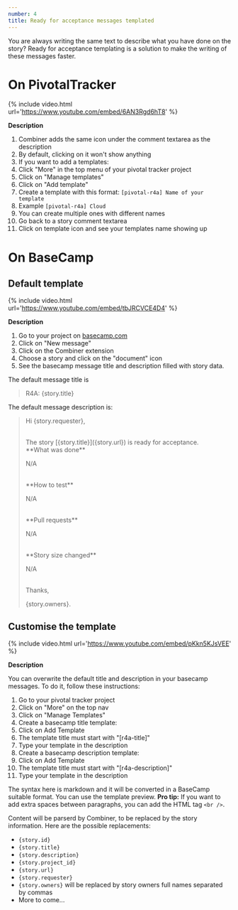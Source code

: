 ```yaml
---
number: 4
title: Ready for acceptance messages templated
---
```

You are always writing the same text to describe what you have done on the
story? Ready for acceptance templating is a solution to make the writing
of these messages faster.

On PivotalTracker
=================

{% include video.html url='https://www.youtube.com/embed/6AN3Rgd6hT8' %}

**Description**

1. Combiner adds the same icon under the comment textarea as the description
2. By default, clicking on it won't show anything
3. If you want to add a templates:
  1. Click "More" in the top menu of your pivotal tracker project
  2. Click on "Manage templates"
  3. Click on "Add template"
  4. Create a template with this format: `[pivotal-r4a] Name of your template`
  5. Example `[pivotal-r4a] Cloud`
  6. You can create multiple ones with different names
4. Go back to a story comment textarea
5. Click on template icon and see your templates name showing up

On BaseCamp
===========

Default template
----------------

{% include video.html url='https://www.youtube.com/embed/tbJRCVCE4D4' %}

**Description**

1. Go to your project on [basecamp.com](basecamp.com)
2. Click on "New message"
3. Click on the Combiner extension
4. Choose a story and click on the "document" icon
5. See the basecamp message title and description filled with story data.

The default message title is

> R4A: {story.title}

The default message description is:

> Hi {story.requester},
>
> <br />
> The story [{story.title}]({story.url}) is ready for acceptance.
>
> <br />
> **What was done**
>
> N/A
>
> <br />
> **How to test**
>
> N/A
>
> <br />
> **Pull requests**
>
> N/A
>
> <br />
> **Story size changed**
>
> N/A
>
> <br />
> Thanks,
>
> {story.owners}.

Customise the template
----------------------

{% include video.html url='https://www.youtube.com/embed/pKkn5KJsVEE' %}

**Description**

You can overwrite the default title and description in your basecamp messages.
To do it, follow these instructions:

1. Go to your pivotal tracker project
2. Click on "More" on the top nav
3. Click on "Manage Templates"
4. Create a basecamp title template:
  1. Click on Add Template
  2. The template title must start with "[r4a-title]"
  3. Type your template in the description
5. Create a basecamp description template:
  1. Click on Add Template
  2. The template title must start with "[r4a-description]"
  3. Type your template in the description

The syntax here is markdown and it will be converted in a BaseCamp suitable
format. You can use the template preview. **Pro tip:** If you want to add
extra spaces between paragraphs, you can add the HTML tag `<br />`.

Content will be parserd by Combiner, to be replaced by the story information.
Here are the possible replacements:

- `{story.id}`
- `{story.title}`
- `{story.description}`
- `{story.project_id}`
- `{story.url}`
- `{story.requester}`
- `{story.owners}` will be replaced by story owners full names separated by
commas
- More to come...
